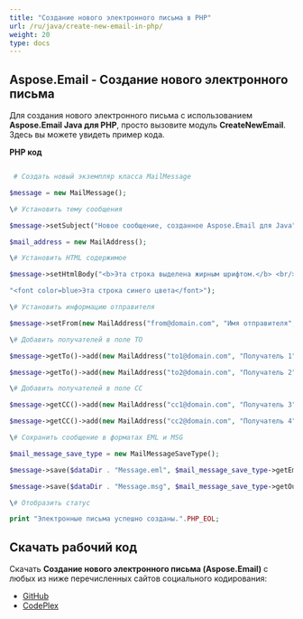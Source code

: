 ```yaml
---
title: "Создание нового электронного письма в PHP"
url: /ru/java/create-new-email-in-php/
weight: 20
type: docs
---
```


## **Aspose.Email - Создание нового электронного письма**
Для создания нового электронного письма с использованием **Aspose.Email Java для PHP**, просто вызовите модуль **CreateNewEmail**. Здесь вы можете увидеть пример кода.

**PHP код**

``` php

 # Создать новый экземпляр класса MailMessage

$message = new MailMessage();

\# Установить тему сообщения

$message->setSubject("Новое сообщение, созданное Aspose.Email для Java");

$mail_address = new MailAddress();

\# Установить HTML содержимое

$message->setHtmlBody("<b>Эта строка выделена жирным шрифтом.</b> <br/> <br/>" .

"<font color=blue>Эта строка синего цвета</font>");

\# Установить информацию отправителя

$message->setFrom(new MailAddress("from@domain.com", "Имя отправителя", false));

\# Добавить получателей в поле TO

$message->getTo()->add(new MailAddress("to1@domain.com", "Получатель 1", false));

$message->getTo()->add(new MailAddress("to2@domain.com", "Получатель 2", false));

\# Добавить получателей в поле CC

$message->getCC()->add(new MailAddress("cc1@domain.com", "Получатель 3", false));

$message->getCC()->add(new MailAddress("cc2@domain.com", "Получатель 4", false));

\# Сохранить сообщение в форматах EML и MSG

$mail_message_save_type = new MailMessageSaveType();

$message->save($dataDir . "Message.eml", $mail_message_save_type->getEmlFormat());

$message->save($dataDir . "Message.msg", $mail_message_save_type->getOutlookMessageFormat());

\# Отобразить статус

print "Электронные письма успешно созданы.".PHP_EOL;


```
## **Скачать рабочий код**
Скачать **Создание нового электронного письма (Aspose.Email)** с любых из ниже перечисленных сайтов социального кодирования:

- [GitHub](https://github.com/aspose-email/Aspose.Email-for-Java/blob/master/Plugins/Aspose_Email_Java_for_PHP/src/aspose/email/ProgrammingEmail/CreateNewEmail.php)
- [CodePlex](https://asposeemailjavaphp.codeplex.com/SourceControl/latest#src/aspose/email/ProgrammingEmail/CreateNewEmail.php)
